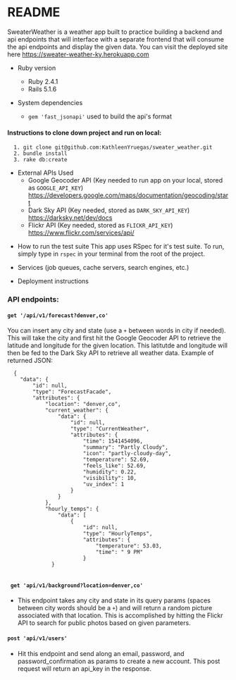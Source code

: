 # README

SweaterWeather is a weather app built to practice building a backend and api endpoints that will interface with a separate frontend that will consume the api endpoints and display the given data.  You can visit the deployed site here https://sweater-weather-ky.herokuapp.com

* Ruby version
  - Ruby 2.4.1
  - Rails 5.1.6

* System dependencies
  - ```gem 'fast_jsonapi'``` used to build the api's format

#### Instructions to clone down project and run on local:
      1. git clone git@github.com:KathleenYruegas/sweater_weather.git
      2. bundle install
      3. rake db:create 
        
 - External APIs Used
   - Google Geocoder API (Key needed to run app on your local, stored as ```GOOGLE_API_KEY```)                     https://developers.google.com/maps/documentation/geocoding/start
   - Dark Sky API (Key needed, stored as ```DARK_SKY_API_KEY```) https://darksky.net/dev/docs
   - Flickr API (Key needed, stored as `FLICKR_API_KEY`) https://www.flickr.com/services/api/
      
* How to run the test suite
  This app uses RSpec for it's test suite. To run, simply type in ```rspec``` in your terminal from the root of the project.

* Services (job queues, cache servers, search engines, etc.)

* Deployment instructions

### API endpoints:

#### `get '/api/v1/forecast?denver,co'`
  You can insert any city and state (use a `+` between words in city if needed). This will take the city and first hit the Google Geocoder API to retrieve the latitude and longitude for the given location. This latitutde and longitude will then be fed to the Dark Sky API to retrieve all weather data.
  Example of returned JSON: 
```
  {
    "data": {
        "id": null,
        "type": "ForecastFacade",
        "attributes": {
            "location": "denver,co",
            "current_weather": {
                "data": {
                    "id": null,
                    "type": "CurrentWeather",
                    "attributes": {
                        "time": 1541454096,
                        "summary": "Partly Cloudy",
                        "icon": "partly-cloudy-day",
                        "temperature": 52.69,
                        "feels_like": 52.69,
                        "humidity": 0.22,
                        "visibility": 10,
                        "uv_index": 1
                    }
                }
            },
            "hourly_temps": {
                "data": [
                    {
                        "id": null,
                        "type": "HourlyTemps",
                        "attributes": {
                            "temperature": 53.03,
                            "time": " 9 PM"
                        }
              }
                     
```
                   
                   
#### ` get 'api/v1/background?location=denver,co'` 
 - This endpoint takes any city and state in its query params (spaces between city words should be a `+`) and will return a random picture associated with that location. This is accomplished by hitting the Flickr API to search for public photos based on given parameters.
 
 
 #### `post 'api/v1/users'`
  - Hit this endpoint and send along an email, password, and password_confirmation as params to create a new account. This post request will return an api_key in the response. 


 
